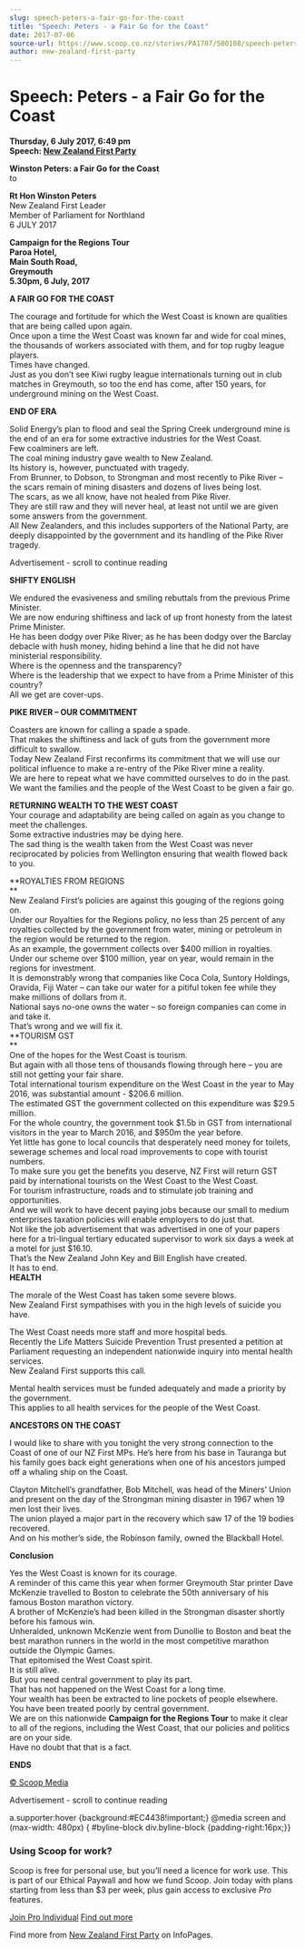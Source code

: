 ```yaml
---
slug: speech-peters-a-fair-go-for-the-coast
title: "Speech: Peters - a Fair Go for the Coast"
date: 2017-07-06
source-url: https://www.scoop.co.nz/stories/PA1707/S00108/speech-peters-a-fair-go-for-the-coast.htm
author: new-zealand-first-party
---
```

Speech: Peters - a Fair Go for the Coast
========================================

**Thursday, 6 July 2017, 6:49 pm**  
**Speech: [New Zealand First Party](https://info.scoop.co.nz/New_Zealand_First_Party)**

**Winston Peters: a Fair Go for the Coast**  
to

**Rt Hon Winston Peters**  
New Zealand First Leader  
Member of Parliament for Northland  
6 JULY 2017

**Campaign for the Regions Tour**  
**Paroa Hotel,**  
**Main South Road,**  
**Greymouth**  
**5.30pm, 6 July, 2017**  
  
**A FAIR GO FOR THE COAST**  
  
The courage and fortitude for which the West Coast is known are qualities that are being called upon again.  
Once upon a time the West Coast was known far and wide for coal mines, the thousands of workers associated with them, and for top rugby league players.  
Times have changed.  
Just as you don’t see Kiwi rugby league internationals turning out in club matches in Greymouth, so too the end has come, after 150 years, for underground mining on the West Coast.

**END OF ERA**

Solid Energy’s plan to flood and seal the Spring Creek underground mine is the end of an era for some extractive industries for the West Coast.  
Few coalminers are left.  
The coal mining industry gave wealth to New Zealand.  
Its history is, however, punctuated with tragedy.  
From Brunner, to Dobson, to Strongman and most recently to Pike River – the scars remain of mining disasters and dozens of lives being lost.  
The scars, as we all know, have not healed from Pike River.  
They are still raw and they will never heal, at least not until we are given some answers from the government.  
All New Zealanders, and this includes supporters of the National Party, are deeply disappointed by the government and its handling of the Pike River tragedy.

Advertisement - scroll to continue reading





**SHIFTY ENGLISH**

We endured the evasiveness and smiling rebuttals from the previous Prime Minister.  
We are now enduring shiftiness and lack of up front honesty from the latest Prime Minister.  
He has been dodgy over Pike River; as he has been dodgy over the Barclay debacle with hush money, hiding behind a line that he did not have ministerial responsibility.  
Where is the openness and the transparency?  
Where is the leadership that we expect to have from a Prime Minister of this country?  
All we get are cover-ups.

**PIKE RIVER – OUR COMMITMENT**

Coasters are known for calling a spade a spade.  
That makes the shiftiness and lack of guts from the government more difficult to swallow.  
Today New Zealand First reconfirms its commitment that we will use our political influence to make a re-entry of the Pike River mine a reality.  
We are here to repeat what we have committed ourselves to do in the past.  
We want the families and the people of the West Coast to be given a fair go.

**RETURNING WEALTH TO THE WEST COAST**  
Your courage and adaptability are being called on again as you change to meet the challenges.  
Some extractive industries may be dying here.  
The sad thing is the wealth taken from the West Coast was never reciprocated by policies from Wellington ensuring that wealth flowed back to you.

**ROYALTIES FROM REGIONS  
**  
New Zealand First’s policies are against this gouging of the regions going on.  
Under our Royalties for the Regions policy, no less than 25 percent of any royalties collected by the government from water, mining or petroleum in the region would be returned to the region.  
As an example, the government collects over $400 million in royalties.  
Under our scheme over $100 million, year on year, would remain in the regions for investment.  
It is demonstrably wrong that companies like Coca Cola, Suntory Holdings, Oravida, Fiji Water – can take our water for a pitiful token fee while they make millions of dollars from it.  
National says no-one owns the water – so foreign companies can come in and take it.  
That’s wrong and we will fix it.  
**TOURISM GST  
**  
One of the hopes for the West Coast is tourism.  
But again with all those tens of thousands flowing through here – you are still not getting your fair share.  
Total international tourism expenditure on the West Coast in the year to May 2016, was substantial amount - $206.6 million.  
The estimated GST the government collected on this expenditure was $29.5 million.  
For the whole country, the government took $1.5b in GST from international visitors in the year to March 2016, and $950m the year before.  
Yet little has gone to local councils that desperately need money for toilets, sewerage schemes and local road improvements to cope with tourist numbers.  
To make sure you get the benefits you deserve, NZ First will return GST paid by international tourists on the West Coast to the West Coast.  
For tourism infrastructure, roads and to stimulate job training and opportunities.  
And we will work to have decent paying jobs because our small to medium enterprises taxation policies will enable employers to do just that.  
Not like the job advertisement that was advertised in one of your papers here for a tri-lingual tertiary educated supervisor to work six days a week at a motel for just $16.10.  
That’s the New Zealand John Key and Bill English have created.  
It has to end.  
**HEALTH**  
  
The morale of the West Coast has taken some severe blows.  
New Zealand First sympathises with you in the high levels of suicide you have.

The West Coast needs more staff and more hospital beds.  
Recently the Life Matters Suicide Prevention Trust presented a petition at Parliament requesting an independent nationwide inquiry into mental health services.  
New Zealand First supports this call.

Mental health services must be funded adequately and made a priority by the government.  
This applies to all health services for the people of the West Coast.

**ANCESTORS ON THE COAST**  
  
I would like to share with you tonight the very strong connection to the Coast of one of our NZ First MPs. He’s here from his base in Tauranga but his family goes back eight generations when one of his ancestors jumped off a whaling ship on the Coast.

Clayton Mitchell’s grandfather, Bob Mitchell, was head of the Miners’ Union and present on the day of the Strongman mining disaster in 1967 when 19 men lost their lives.  
The union played a major part in the recovery which saw 17 of the 19 bodies recovered.  
And on his mother’s side, the Robinson family, owned the Blackball Hotel.

**Conclusion**  
  
Yes the West Coast is known for its courage.  
A reminder of this came this year when former Greymouth Star printer Dave McKenzie travelled to Boston to celebrate the 50th anniversary of his famous Boston marathon victory.  
A brother of McKenzie’s had been killed in the Strongman disaster shortly before his famous win.  
Unheralded, unknown McKenzie went from Dunollie to Boston and beat the best marathon runners in the world in the most competitive marathon outside the Olympic Games.  
That epitomised the West Coast spirit.  
It is still alive.  
But you need central government to play its part.  
That has not happened on the West Coast for a long time.  
Your wealth has been be extracted to line pockets of people elsewhere.  
You have been treated poorly by central government.  
We are on this nationwide **Campaign for the Regions Tour** to make it clear to all of the regions, including the West Coast, that our policies and politics are on your side.  
Have no doubt that that is a fact.

  
**ENDS**  

[© Scoop Media](http://www.scoop.co.nz/about/terms.html)  

Advertisement - scroll to continue reading



a.supporter:hover {background:#EC4438!important;} @media screen and (max-width: 480px) { #byline-block div.byline-block {padding-right:16px;}}

### Using Scoop for work?

Scoop is free for personal use, but you’ll need a licence for work use. This is part of our Ethical Paywall and how we fund Scoop. Join today with plans starting from less than $3 per week, plus gain access to exclusive _Pro_ features.  
  
[Join Pro Individual](https://pro.scoop.co.nz/Individual/?from=ProIn24) [Find out more](https://pro.scoop.co.nz/using-scoop-for-work/?from=ProIn24)

Find more from [New Zealand First Party](https://info.scoop.co.nz/New_Zealand_First_Party) on InfoPages.